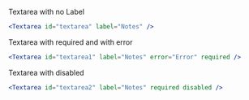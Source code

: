 Textarea with no Label

```jsx
<Textarea id="textarea" label="Notes" />
```

Textarea with required and with error

```jsx
<Textarea id="textarea1" label="Notes" error="Error" required />
```

Textarea with disabled

```jsx
<Textarea id="textarea2" label="Notes" required disabled />
```
